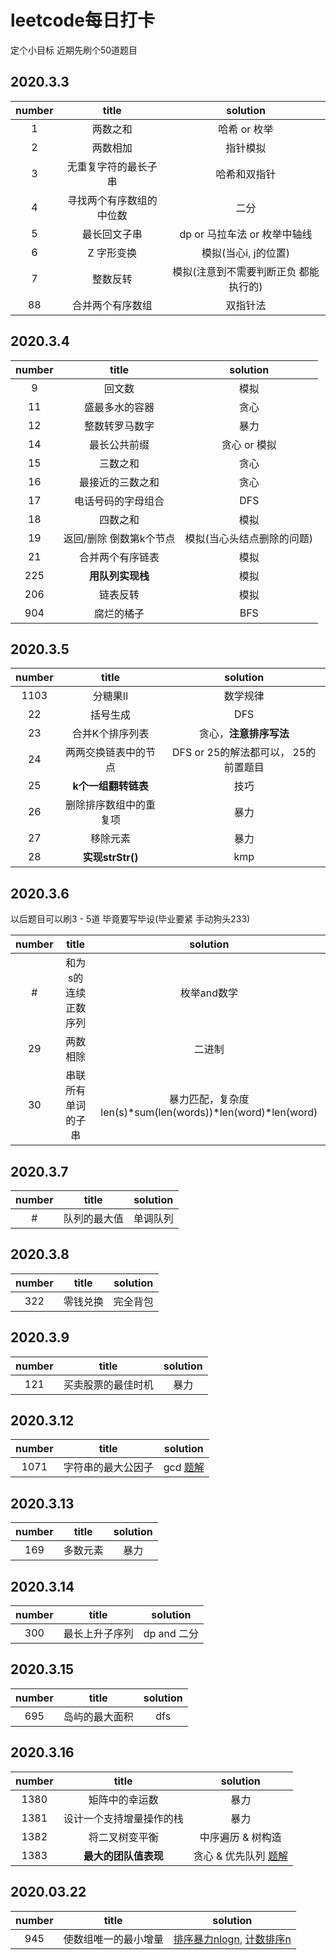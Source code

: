 # leetcode每日打卡
定个小目标  近期先刷个50道题目

## 2020.3.3
 
|  number   | title | solution |
|  :----:  | :----:  | :----: |
| 1  | 两数之和 | 哈希 or 枚举 |
| 2  | 两数相加 | 指针模拟 |
| 3  | 无重复字符的最长子串 | 哈希和双指针 |
| 4 | 寻找两个有序数组的中位数 | 二分 |
| 5 |  最长回文子串 | dp or 马拉车法 or 枚举中轴线|
| 6 | Z 字形变换 | 模拟(当心i, j的位置) |
| 7 | 整数反转 | 模拟(注意到不需要判断正负 都能执行的) |
| 88 | 合并两个有序数组| 双指针法 |


## 2020.3.4

|  number   | title | solution |
|  :----:  | :----:  | :----: |
| 9 | 回文数 | 模拟 |
| 11 | 盛最多水的容器 | 贪心 |
| 12 | 整数转罗马数字  | 暴力 |
| 14 | 最长公共前缀 | 贪心 or 模拟|
| 15 | 三数之和 | 贪心 |
| 16 | 最接近的三数之和 | 贪心 |
| 17 | 电话号码的字母组合 | DFS |
| 18 | 四数之和 | 模拟 |
| 19 | 返回/删除 倒数第k个节点| 模拟(当心头结点删除的问题) |
| 21 | 合并两个有序链表 | 模拟 |
| 225 | **用队列实现栈** | 模拟 |
| 206 | 链表反转 | 模拟 |
| 904 | 腐烂的橘子 | BFS |


## 2020.3.5

|  number   | title | solution |
|  :----:  | :----:  | :----: |
| 1103 | 分糖果II | 数学规律 |
| 22 | 括号生成 | DFS |
| 23 | 合并K个排序列表 | 贪心，**注意排序写法** |
| 24 | 两两交换链表中的节点 | DFS or 25的解法都可以， 25的前置题目 |
| 25 | **k个一组翻转链表** | 技巧 |
| 26 | 删除排序数组中的重复项 | 暴力 | 
| 27 | 移除元素 | 暴力 |
| 28 | **实现strStr()** | kmp | 


## 2020.3.6
以后题目可以刷3 - 5道  毕竟要写毕设(毕业要紧 手动狗头233)

|  number   | title | solution |
|  :----:  | :----:  | :----: |
| # | 和为s的连续正数序列 | 枚举and数学 |
| 29 | 两数相除 | 二进制 |
| 30 | 串联所有单词的子串 | 暴力匹配，复杂度len(s)\*sum(len(words))\*len(word)\*len(word) |

## 2020.3.7
|  number   | title | solution |
|  :----:  | :----:  | :----: |
| # | 队列的最大值 | 单调队列 |

## 2020.3.8

|  number   | title | solution |
|  :----:  | :----:  | :----: |
| 322 | 零钱兑换 | 完全背包 |

## 2020.3.9
|  number   | title | solution |
|  :----:  | :----:  | :----: |
| 121 | 买卖股票的最佳时机 | 暴力 |


## 2020.3.12
|  number   | title | solution |
|  :----:  | :----:  | :----: |
| 1071 | 字符串的最大公因子 | gcd  [题解](https://leetcode-cn.com/problems/greatest-common-divisor-of-strings/solution/zi-fu-chuan-de-zui-da-gong-yin-zi-by-leetcode-solu/)|


## 2020.3.13
|  number   | title | solution |
|  :----:  | :----:  | :----: |
| 169 | 多数元素 | 暴力 |

## 2020.3.14 
|  number   | title | solution |
|  :----:  | :----:  | :----: |
| 300 | 最长上升子序列 | dp and 二分 |

## 2020.3.15
|  number   | title | solution |
|  :----:  | :----:  | :----: |
| 695 | 岛屿的最大面积 | dfs |


## 2020.3.16
|  number   | title | solution |
|  :----:  | :----:  | :----: |
| 1380 | 矩阵中的幸运数 | 暴力 |
| 1381 | 设计一个支持增量操作的栈 | 暴力 |
| 1382 | 将二叉树变平衡 | 中序遍历 & 树构造 |
| 1383 | **最大的团队值表现** | 贪心 & 优先队列 [题解](https://leetcode-cn.com/submissions/detail/54466382/) |


## 2020.03.22
|  number   | title | solution |
|  :----:  | :----:  | :----: |
| 945 | 使数组唯一的最小增量 | [排序暴力nlogn](https://leetcode-cn.com/submissions/detail/55795600/), [计数排序n](https://leetcode-cn.com/submissions/detail/55799185/)|